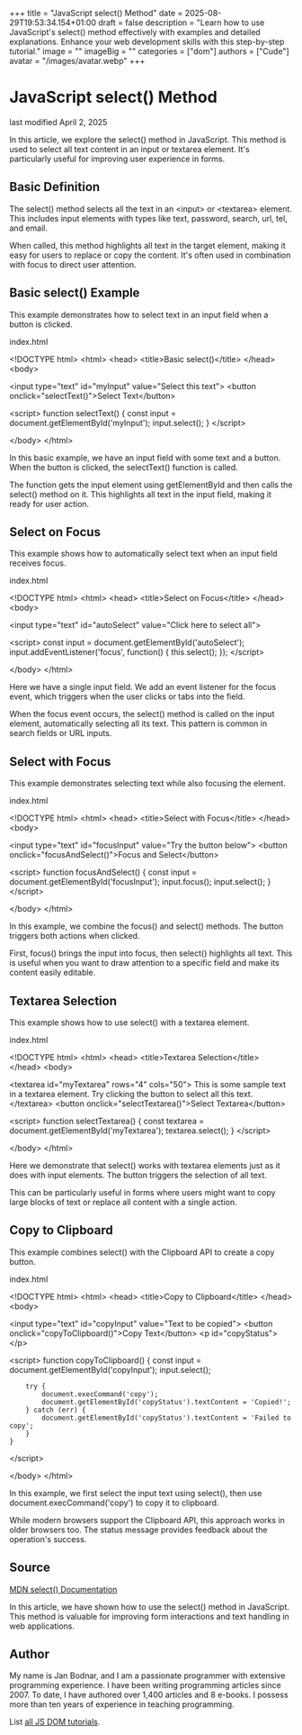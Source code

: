 +++
title = "JavaScript select() Method"
date = 2025-08-29T19:53:34.154+01:00
draft = false
description = "Learn how to use JavaScript's select() method effectively with examples and detailed explanations. Enhance your web development skills with this step-by-step tutorial."
image = ""
imageBig = ""
categories = ["dom"]
authors = ["Cude"]
avatar = "/images/avatar.webp"
+++

# JavaScript select() Method

last modified April 2, 2025

In this article, we explore the select() method in JavaScript.
This method is used to select all text content in an input or textarea element.
It's particularly useful for improving user experience in forms.

## Basic Definition

The select() method selects all the text in an &lt;input&gt;
or &lt;textarea&gt; element. This includes input elements with
types like text, password, search, url, tel, and email.

When called, this method highlights all text in the target element, making it
easy for users to replace or copy the content. It's often used in combination
with focus to direct user attention.

## Basic select() Example

This example demonstrates how to select text in an input field when a button is clicked.

index.html
    

&lt;!DOCTYPE html&gt;
&lt;html&gt;
&lt;head&gt;
    &lt;title&gt;Basic select()&lt;/title&gt;
&lt;/head&gt;
&lt;body&gt;

&lt;input type="text" id="myInput" value="Select this text"&gt;
&lt;button onclick="selectText()"&gt;Select Text&lt;/button&gt;

&lt;script&gt;
    function selectText() {
        const input = document.getElementById('myInput');
        input.select();
    }
&lt;/script&gt;

&lt;/body&gt;
&lt;/html&gt;

In this basic example, we have an input field with some text and a button.
When the button is clicked, the selectText() function is called.

The function gets the input element using getElementById and then
calls the select() method on it. This highlights all text in the
input field, making it ready for user action.

## Select on Focus

This example shows how to automatically select text when an input field receives focus.

index.html
    

&lt;!DOCTYPE html&gt;
&lt;html&gt;
&lt;head&gt;
    &lt;title&gt;Select on Focus&lt;/title&gt;
&lt;/head&gt;
&lt;body&gt;

&lt;input type="text" id="autoSelect" value="Click here to select all"&gt;

&lt;script&gt;
    const input = document.getElementById('autoSelect');
    input.addEventListener('focus', function() {
        this.select();
    });
&lt;/script&gt;

&lt;/body&gt;
&lt;/html&gt;

Here we have a single input field. We add an event listener for the focus event,
which triggers when the user clicks or tabs into the field.

When the focus event occurs, the select() method is called on the
input element, automatically selecting all its text. This pattern is common in
search fields or URL inputs.

## Select with Focus

This example demonstrates selecting text while also focusing the element.

index.html
    

&lt;!DOCTYPE html&gt;
&lt;html&gt;
&lt;head&gt;
    &lt;title&gt;Select with Focus&lt;/title&gt;
&lt;/head&gt;
&lt;body&gt;

&lt;input type="text" id="focusInput" value="Try the button below"&gt;
&lt;button onclick="focusAndSelect()"&gt;Focus and Select&lt;/button&gt;

&lt;script&gt;
    function focusAndSelect() {
        const input = document.getElementById('focusInput');
        input.focus();
        input.select();
    }
&lt;/script&gt;

&lt;/body&gt;
&lt;/html&gt;

In this example, we combine the focus() and select()
methods. The button triggers both actions when clicked.

First, focus() brings the input into focus, then select()
highlights all text. This is useful when you want to draw attention to a
specific field and make its content easily editable.

## Textarea Selection

This example shows how to use select() with a textarea element.

index.html
    

&lt;!DOCTYPE html&gt;
&lt;html&gt;
&lt;head&gt;
    &lt;title&gt;Textarea Selection&lt;/title&gt;
&lt;/head&gt;
&lt;body&gt;

&lt;textarea id="myTextarea" rows="4" cols="50"&gt;
This is some sample text in a textarea element.
Try clicking the button to select all this text.
&lt;/textarea&gt;
&lt;button onclick="selectTextarea()"&gt;Select Textarea&lt;/button&gt;

&lt;script&gt;
    function selectTextarea() {
        const textarea = document.getElementById('myTextarea');
        textarea.select();
    }
&lt;/script&gt;

&lt;/body&gt;
&lt;/html&gt;

Here we demonstrate that select() works with textarea elements just
as it does with input elements. The button triggers the selection of all text.

This can be particularly useful in forms where users might want to copy large
blocks of text or replace all content with a single action.

## Copy to Clipboard

This example combines select() with the Clipboard API to create a copy button.

index.html
    

&lt;!DOCTYPE html&gt;
&lt;html&gt;
&lt;head&gt;
    &lt;title&gt;Copy to Clipboard&lt;/title&gt;
&lt;/head&gt;
&lt;body&gt;

&lt;input type="text" id="copyInput" value="Text to be copied"&gt;
&lt;button onclick="copyToClipboard()"&gt;Copy Text&lt;/button&gt;
&lt;p id="copyStatus"&gt;&lt;/p&gt;

&lt;script&gt;
    function copyToClipboard() {
        const input = document.getElementById('copyInput');
        input.select();
        
        try {
            document.execCommand('copy');
            document.getElementById('copyStatus').textContent = 'Copied!';
        } catch (err) {
            document.getElementById('copyStatus').textContent = 'Failed to copy';
        }
    }
&lt;/script&gt;

&lt;/body&gt;
&lt;/html&gt;

In this example, we first select the input text using select(),
then use document.execCommand('copy') to copy it to clipboard.

While modern browsers support the Clipboard API, this approach works in older
browsers too. The status message provides feedback about the operation's success.

## Source

[MDN select() Documentation](https://developer.mozilla.org/en-US/docs/Web/API/HTMLInputElement/select)

In this article, we have shown how to use the select() method in
JavaScript. This method is valuable for improving form interactions and text
handling in web applications.

## Author

My name is Jan Bodnar, and I am a passionate programmer with extensive
programming experience. I have been writing programming articles since 2007.
To date, I have authored over 1,400 articles and 8 e-books. I possess more
than ten years of experience in teaching programming.

List [all JS DOM tutorials](/all/#dom).